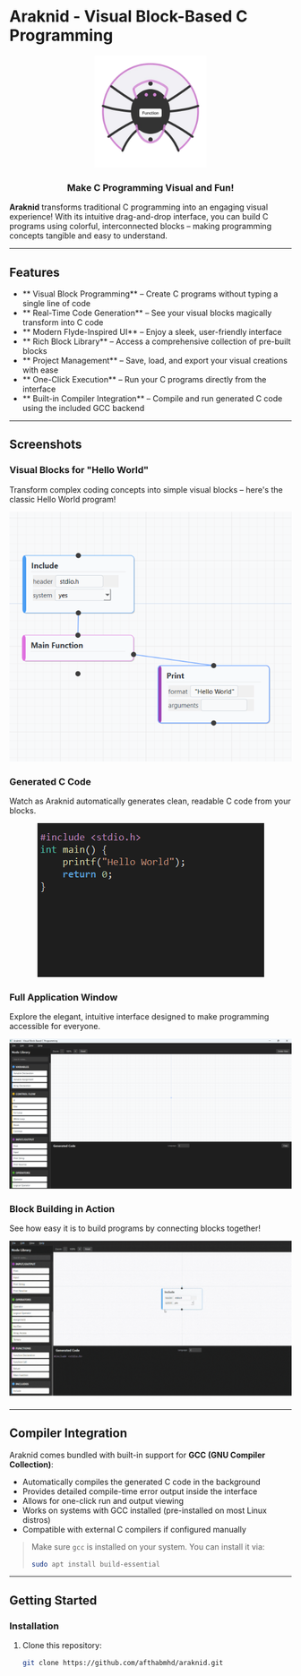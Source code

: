 # Araknid - Visual Block-Based C Programming

<p align="center">
  <img src="./resources/icons/araknid_logo.png" alt="Araknid Logo" width="200"/>
  <h3 align="center">Make C Programming Visual and Fun!</h3>
</p>

**Araknid** transforms traditional C programming into an engaging visual experience! With its intuitive drag-and-drop interface, you can build C programs using colorful, interconnected blocks – making programming concepts tangible and easy to understand.

---

##  Features

- ** Visual Block Programming** – Create C programs without typing a single line of code
- ** Real-Time Code Generation** – See your visual blocks magically transform into C code
- ** Modern Flyde-Inspired UI** – Enjoy a sleek, user-friendly interface
- ** Rich Block Library** – Access a comprehensive collection of pre-built blocks
- ** Project Management** – Save, load, and export your visual creations with ease
- ** One-Click Execution** – Run your C programs directly from the interface
- ** Built-in Compiler Integration** – Compile and run generated C code using the included GCC backend

---

##  Screenshots

### Visual Blocks for "Hello World"
Transform complex coding concepts into simple visual blocks – here's the classic Hello World program!
<p align="center">
  <img src="./resources/screenshots/1.png" alt="Blocks for Hello World"/>
</p>

### Generated C Code
Watch as Araknid automatically generates clean, readable C code from your blocks.
<p align="center">
  <img src="./resources/screenshots/2.png" alt="Generated C Code"/>
</p>

### Full Application Window
Explore the elegant, intuitive interface designed to make programming accessible for everyone.
<p align="center">
  <img src="./resources/screenshots/3.png" alt="Full Application Window"/>
</p>

### Block Building in Action
See how easy it is to build programs by connecting blocks together!
<p align="center">
  <img src="./resources/screenshots/4.gif" alt="Placing Blocks"/>
</p>

---

## Compiler Integration

Araknid comes bundled with built-in support for **GCC (GNU Compiler Collection)**:

- Automatically compiles the generated C code in the background
- Provides detailed compile-time error output inside the interface
- Allows for one-click run and output viewing
- Works on systems with GCC installed (pre-installed on most Linux distros)
- Compatible with external C compilers if configured manually

> Make sure `gcc` is installed on your system. You can install it via:
> ```bash
> sudo apt install build-essential
> ```

---

## Getting Started

### Installation

1. Clone this repository:
   ```bash
   git clone https://github.com/afthabmhd/araknid.git
